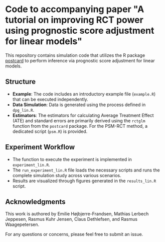 # Code to accompanying paper "A tutorial on improving RCT power using prognostic score adjustment for linear models"

This repository contains simulation code that utilizes the R package [postcard](https://github.com/NovoNordisk-OpenSource/postcard) to perform inference via prognostic score adjustment for linear models.

## Structure

- **Example**: The code includes an introductory example file (`example.R`) that can be executed independently.
- **Data Simulation**: Data is generated using the process defined in `dpg_lin.R`.
- **Estimators**: The estimators for calculating Average Treatment Effect (ATE) and standard errors are primarily derived using the `rctglm` function from the `postcard` package. For the PSM-RCT method, a dedicated script (`psm.R`) is provided.

## Experiment Workflow

- The function to execute the experiment is implemented in `experiment_lin.R`.
- The `run_experiment_lin.R` file loads the necessary scripts and runs the complete simulation study across various scenarios.
- Results are visualized through figures generated in the `results_lin.R` script.

## Acknowledgments

This work is authored by Emilie Højbjerre-Frandsen, Mathias Lerbech Jeppesen, Rasmus Kuhr Jensen, Claus Dethlefsen, and Rasmus Waagepetersen. 

For any questions or concerns, please feel free to submit an issue.

